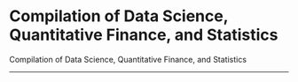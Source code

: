 # Compilation of Data Science, Quantitative Finance, and Statistics
Compilation of Data Science, Quantitative Finance, and Statistics



-------------------------------------------------------------------------------------------------------------------------------------------------------------
